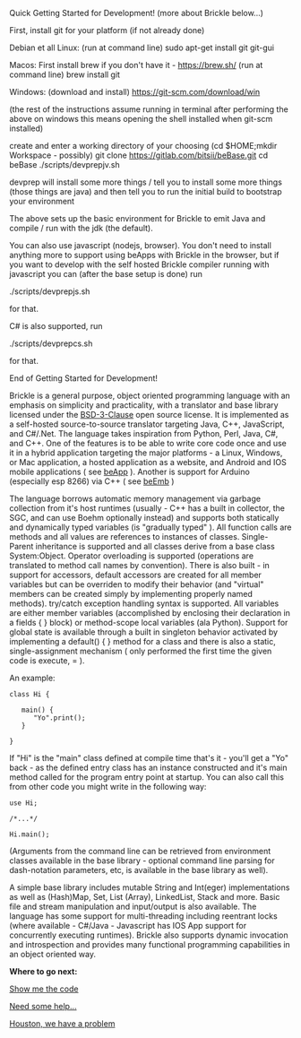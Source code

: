 
Quick Getting Started for Development! (more about Brickle below...)

First, install git for your platform (if not already done)

Debian et all Linux:
(run at command line)
sudo apt-get install git git-gui

Macos:
First install brew if you don't have it - https://brew.sh/
(run at command line)
brew install git 

Windows:
(download and install)
https://git-scm.com/download/win

(the rest of the instructions assume running in terminal after performing the above
  on windows this means opening the shell installed when git-scm installed)
  
create and enter a working directory of your choosing (cd $HOME;mkdir Workspace - possibly)
git clone https://gitlab.com/bitsii/beBase.git
cd beBase
./scripts/devprepjv.sh

devprep will install some more things / tell you to install some more things
(those things are java)
and then tell you to run the initial build to bootstrap your environment

The above sets up the basic environment for Brickle to emit Java and compile / run with the jdk (the default).

You can also use javascript (nodejs, browser).  You don't need to install anything more to support using beApps with Brickle in the browser, but if you want to develop with the self hosted Brickle compiler running with javascript you can (after the base setup is done) run

./scripts/devprepjs.sh

for that.  

C# is also supported, run 

./scripts/devprepcs.sh

for that.

End of Getting Started for Development!

Brickle is a general purpose, object oriented programming language with an emphasis on simplicity and practicality, with a translator and base library licensed under the [BSD-3-Clause](https://opensource.org/licenses/BSD-3-Clause) open source license.  It is implemented as a self-hosted source-to-source translator targeting Java, C++, JavaScript, and C#/.Net.  The language takes inspiration from Python, Perl, Java, C#, and C++.  One of the features is to be able to write core code once and use it in a hybrid application targeting the major platforms - a Linux, Windows, or Mac application, a hosted application as a website, and Android and IOS mobile applications ( see [beApp](https://gitlab.com/bitsii/beApp) ).  Another is support for Arduino (especially esp 8266) via C++ ( see [beEmb](https://gitlab.com/bitsii/beEmb) )

The language borrows automatic memory management via garbage collection from it's host runtimes (usually - C++ has a built in collector, the SGC, and can use Boehm optionally instead) and supports both statically and dynamically typed variables (is "gradually typed" ).  All function calls are methods and all values are references to instances of classes.  Single-Parent inheritance is supported and all classes derive from a base class System:Object.  Operator overloading is supported (operations are translated to method call names by convention).  There is also built - in support for accessors, default accessors are created for all member variables but can be overriden to modify their behavior (and "virtual" members can be created simply by implementing properly named methods).  try/catch exception handling syntax is supported.  All variables are either member variables (accomplished by enclosing their declaration in a fields { } block) or method-scope local variables (ala Python).  Support for global state is available through a built in singleton behavior activated by implementing a default() { } method for a class and there is also a static, single-assignment mechanism ( only performed the first time the given code is execute, = ).

An example: 

```
class Hi {

   main() {
      "Yo".print();
   }

}
```


If "Hi" is the "main" class defined at compile time that's it - you'll get a "Yo" back - as the defined entry class has an instance constructed and it's main method called for the program entry point at startup.  You can also call this from other code you might write in the following way:

```
use Hi;

/*...*/

Hi.main();
```

(Arguments from the command line can be retrieved from environment classes available in the base library - optional command line parsing for dash-notation parameters, etc, is available in the base library as well).

A simple base library includes mutable String and Int(eger) implementations as well as (Hash)Map, Set, List (Array), LinkedList, Stack and more.  Basic file and stream manipulation and input/output is also available.  The language has some support for multi-threading including reentrant locks (where available - C#/Java - Javascript has IOS App support for concurrently executing runtimes).  Brickle also supports dynamic invocation and introspection and provides many functional programming capabilities in an object oriented way.

**Where to go next:**

[Show me the code](https://gitlab.com/bitsii/beBase)

[Need some help...](https://stackoverflow.com/questions/tagged/Brickle)

[Houston, we have a problem](https://gitlab.com/bitsii/beBase/issues)

